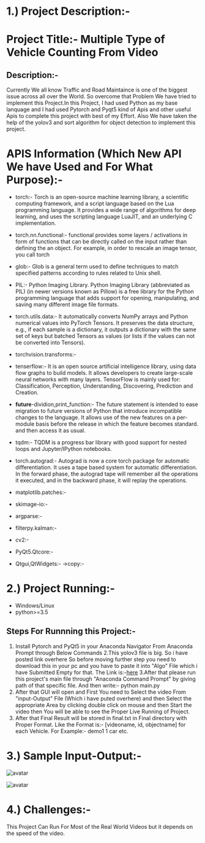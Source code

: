 # 1.) Project Description:-
# Project Title:- Multiple Type of Vehicle Counting From Video
## Description:-
Currently We all know Traffic and Road Maintaince is one of the biggest issue across all over the World. So overcome that Problem We have tried to implement this Project.In this Project, I had used Python as my base lanquage and I had used Pytorch and Pyqt5 kind of Apis and other useful Apis to complete this project with best of my Effort.
Also We have taken the help of the yolov3 and sort algorithm for object detection to implement this project.
# APIS Information (Which New API We have Used and For What Purpose):-
- torch:-
Torch is an open-source machine learning library, a scientific computing framework, and a script language based on the Lua programming language. 
It provides a wide range of algorithms for deep learning, and uses the scripting language LuaJIT, and an underlying C implementation.

- torch.nn.functional:-
functional provides some layers / activations in form of functions that can be directly called on the input rather than
defining the an object. For example, in order to rescale an image tensor, you call torch

- glob:-
Glob is a general term used to define techniques to match specified patterns according to rules related to Unix shell.

- PIL:-
Python Imaging Library. Python Imaging Library (abbreviated as PIL) (in newer versions known as Pillow) is a free library 
for the Python programming language that adds support for opening, manipulating, and saving many different image file formats.

- torch.utils.data:-
It automatically converts NumPy arrays and Python numerical values into PyTorch Tensors. It preserves the data structure,
 e.g., if each sample is a dictionary, it outputs a dictionary with the same set of keys but batched Tensors as values 
(or lists if the values can not be converted into Tensors).

- torchvision.transforms:-

- tenserflow:-
It is an open source artificial intelligence library, using data flow graphs to build models.
It allows developers to create large-scale neural networks with many layers. TensorFlow is mainly used for:
Classification, Perception, Understanding, Discovering, Prediction and Creation.

-  __future__-dividion,print_function:-
The future statement is intended to ease migration to future versions of Python that introduce incompatible changes
to the language. It allows use of the new features on a per-module basis before the release in which the feature becomes standard. and then access it as usual.

- tqdm:-
TQDM is a progress bar library with good support for nested loops and Jupyter/IPython notebooks.

- torch.autograd:-
Autograd is now a core torch package for automatic differentiation. It uses a tape based system for automatic differentiation.
In the forward phase, the autograd tape will remember all the operations it executed, and in the backward phase, it will replay the operations.

- matplotlib.patches:-
- skimage-io:-
- argparse:-
- filterpy.kalman:-
- cv2:-
- PyQt5.Qtcore:-
- Qtgui,QtWidgets:-
->copy:-

# 2.) Project Running:-
- Windows/Linux
- python>=3.5

## Steps For Runnning this Project:-
1. Install Pytorch and PyQt5 in your Anaconda Navigator From Anaconda Prompt through Below Commands
2.This yolov3 file is big. So i have posted link overhere So before moving further step you need to download this in your pc and you have to paste it into "Algo" File which i have Submitted Empty for that.
The Link is:-[here](https://pjreddie.com/media/files/yolov3.weights)
3.After that please run this project's main file through "Anaconda Command Prompt" by giving path of that specific file. And then write:- python main.py
4. After that GUI will open and First You need to Select the video From "input-Output" File (Which i have puted overhere) and then Select the appropriate Area by clicking double click on mouse and then Start the video then You will be able to see the Proper Live Running of Project.
5. After that Final Result will be stored in final.txt in Final directory with Proper Format.
Like the Format is:- [videoname, id, objectname] for each Vehicle. For Example:- demo1 1 car etc.

# 3.) Sample Input-Output:-
![avatar](https://github.com/Harshrajsinh-Solanki/raw/master/input-output/demo1.gif)

![avatar](https://github.com/Harshrajsinh-Solanki/raw/master/input-output/demo2.gif)

# 4.) Challenges:-
This Project Can Run For Most of the Real World Videos but it depends on the speed of the video.


